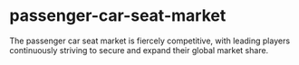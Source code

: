 # passenger-car-seat-market
The passenger car seat market is fiercely competitive, with leading players continuously striving to secure and expand their global market share.
